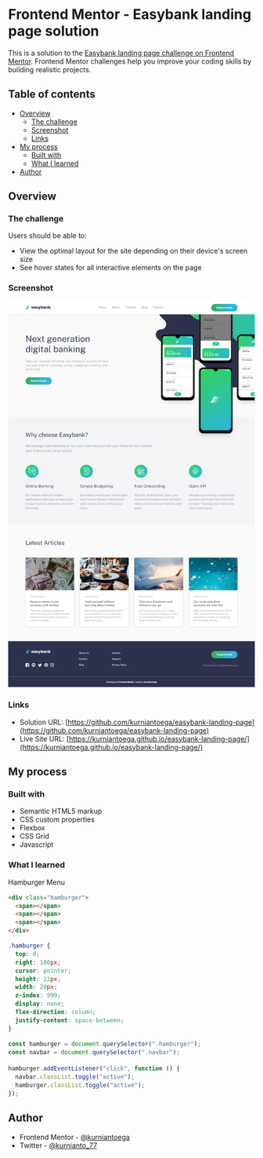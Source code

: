 # Frontend Mentor - Easybank landing page solution

This is a solution to the [Easybank landing page challenge on Frontend Mentor](https://www.frontendmentor.io/challenges/easybank-landing-page-WaUhkoDN). Frontend Mentor challenges help you improve your coding skills by building realistic projects.

## Table of contents

- [Overview](#overview)
  - [The challenge](#the-challenge)
  - [Screenshot](#screenshot)
  - [Links](#links)
- [My process](#my-process)
  - [Built with](#built-with)
  - [What I learned](#what-i-learned)
- [Author](#author)

## Overview

### The challenge

Users should be able to:

- View the optimal layout for the site depending on their device's screen size
- See hover states for all interactive elements on the page

### Screenshot

![](./screenshot/capture.png)

### Links

- Solution URL: [https://github.com/kurniantoega/easybank-landing-page](https://github.com/kurniantoega/easybank-landing-page)
- Live Site URL: [https://kurniantoega.github.io/easybank-landing-page/](https://kurniantoega.github.io/easybank-landing-page/)

## My process

### Built with

- Semantic HTML5 markup
- CSS custom properties
- Flexbox
- CSS Grid
- Javascript

### What I learned

Hamburger Menu

```html
<div class="hamburger">
  <span></span>
  <span></span>
  <span></span>
</div>
```

```css
.hamburger {
  top: 0;
  right: 100px;
  cursor: pointer;
  height: 22px;
  width: 28px;
  z-index: 999;
  display: none;
  flex-direction: column;
  justify-content: space-between;
}
```

```js
const hamburger = document.querySelector(".hamburger");
const navbar = document.querySelector(".navbar");

hamburger.addEventListener("click", function () {
  navbar.classList.toggle("active");
  hamburger.classList.toggle("active");
});
```

## Author

- Frontend Mentor - [@kurniantoega](https://www.frontendmentor.io/profile/kurniantoega)
- Twitter - [@kurnianto_77](https://www.twitter.com/kurnianto_77)
